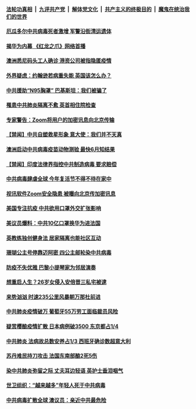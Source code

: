 ####  [法轮功真相](../../../../basic/blob/master/README.md?t=04061601) &nbsp;|&nbsp; [九评共产党](../../../../9ping.md/blob/master/README.md?t=04061601) &nbsp;|&nbsp; [解体党文化](../../../../jtdwh.md/blob/master/README.md?t=04061601)  &nbsp;|&nbsp; [共产主义的终极目的](../../../../gczydzjmd.md/blob/master/README.md?t=04061601) &nbsp;|&nbsp; [魔鬼在统治我们的世界](../../../../mgztzwmdsj.md/blob/master/README.md?t=04061601) 

#### [厄瓜多尔中共病毒死者激增 军警沿街清运遗体](../pages/prog202/a102816762.md?t=04061601) 

#### [揭华为内幕 《红龙之爪》网络首播](../pages/prog202/a102816789.md?t=04061601) 

#### [澳洲悉尼码头工人确诊 港资公司被指隐匿疫情](../pages/prog202/a102816736.md?t=04061601) 

#### [外界疑虑：约翰逊若病重失能 英国该怎么办？](../pages/prog202/a102816729.md?t=04061601) 

#### [中共援助“N95胸罩” 巴基斯坦：我们被骗了](../pages/prog202/a102816663.md?t=04061601) 

#### [罹患中共肺炎隔离不愈 英首相住院检查](../pages/prog202/a102816624.md?t=04061601) 

#### [专家警告：Zoom将用户的加密讯息向北京传输](../pages/prog202/a102816605.md?t=04061601) 


#### [【禁闻】中共自塑救星形象 意大使：我们并不天真](../pages/prog202/a102816575.md?t=04061601) 

#### [澳洲启动中共病毒疫苗动物测验 最快6月知结果](../pages/prog202/a102816572.md?t=04061601) 

#### [【禁闻】印度法律界指控中共制造病毒 要求赔偿](../pages/prog202/a102816589.md?t=04061601) 

#### [中共病毒肆虐全球 今年复活节不得不待在家中](../pages/prog202/a102816584.md?t=04061601) 

#### [视讯软件Zoom安全隐患 被曝向北京传加密讯息](../pages/prog202/a102816563.md?t=04061601) 

#### [美国专注抗疫 中共欲用口罩外交扩张影响](../pages/prog202/a102816551.md?t=04061601) 

#### [美议员爆料：中共10亿口罩换华为进法国](../pages/prog202/a102816545.md?t=04061601) 

#### [英教练独创健身法 居家隔离也能社区互动](../pages/prog202/a102816517.md?t=04061601) 


#### [珊瑚公主号停靠迈阿密 四公主邮轮染中共病毒](../pages/prog202/a102816473.md?t=04061601) 

#### [防疫不失优雅 巴黎小提琴家为邻居演奏](../pages/prog202/a102816471.md?t=04061601) 

#### [想重启人生？26岁女侵入安倍晋三私宅被逮](../pages/prog202/a102816393.md?t=04061601) 

#### [来势汹汹 时速235公里风暴朝万那杜前进](../pages/prog202/a102816362.md?t=04061601) 

#### [中共肺炎疫情破万 葡萄牙55万劳工面临裁员风险](../pages/prog202/a102816311.md?t=04061601) 

#### [疑赏樱酿疫情扩散 日本病例破3500 东京都占1/4](../pages/prog202/a102816259.md?t=04061601) 

#### [中共肺炎 法病故总数安养占1/3 西班牙确诊数超意大利](../pages/prog202/a102816231.md?t=04061601) 

#### [苏丹难民持刀攻击 法国东南部酿2死5伤](../pages/prog202/a102816222.md?t=04061601) 

#### [染中共肺炎弥留之际 丈夫耳边轻语 英护士垂泪咽气](../pages/prog202/a102815824.md?t=04061601) 

#### [世卫组织：“越来越多”年轻人死于中共病毒](../pages/prog202/a102816148.md?t=04061601) 


#### [中共病毒扩散全球 澳议员：亲近中共最危险](../pages/prog202/a102816068.md?t=04061601) 


